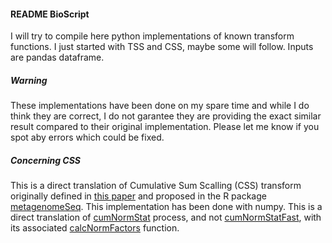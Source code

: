 #### README BioScript

I will try to compile here python implementations of known transform functions. I just started with TSS and CSS, maybe some will follow. Inputs are pandas dataframe.

##### Warning

These implementations have been done on my spare time and while I do think they are correct, I do not garantee they are providing the exact similar result compared to their original implementation. Please let me know if you spot aby errors which could be fixed.

##### Concerning CSS

This is a direct translation of Cumulative Sum Scalling (CSS) transform originally defined in [this paper](https://www.ncbi.nlm.nih.gov/pmc/articles/PMC4010126/) and proposed in the R package [metagenomeSeq](https://www.rdocumentation.org/packages/metagenomeSeq/versions/1.14.0). This implementation has been done with numpy. This is a direct translation of [cumNormStat](https://www.rdocumentation.org/packages/metagenomeSeq/versions/1.14.0/topics/cumNormStat) process, and not [cumNormStatFast](https://www.rdocumentation.org/packages/metagenomeSeq/versions/1.14.0/topics/cumNormStatFast), with its associated [calcNormFactors](https://github.com/HCBravoLab/metagenomeSeq/blob/df8a28214fa9cb25870dee0e5cc909c160ce8da2/R/cumNorm.R#L42) function.